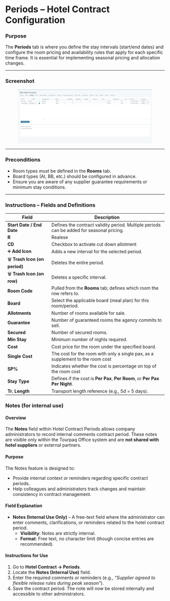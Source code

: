 # Periods – Hotel Contract Configuration

### Purpose

The **Periods** tab is where you define the stay intervals (start/end dates) and configure the room pricing and availability rules that apply for each specific time frame. It is essential for implementing seasonal pricing and allocation changes.

***

### Screenshot

<figure><img src="../.gitbook/assets/image (410).png" alt=""><figcaption></figcaption></figure>

***

### Preconditions

* Room types must be defined in the **Rooms** tab.
* Board types (AI, BB, etc.) should be configured in advance.
* Ensure you are aware of any supplier guarantee requirements or minimum stay conditions.

***

### Instructions – Fields and Definitions

| Field                          | Description                                                                               |
| ------------------------------ | ----------------------------------------------------------------------------------------- |
| **Start Date / End Date**      | Defines the contract validity period. Multiple periods can be added for seasonal pricing. |
| **R**                          | Realese                                                                                   |
| **CD**                         | Checkbox to activate cut down allotment                                                   |
| ➕ **Add Icon**                 | Adds a new interval for the selected period.                                              |
| 🗑️ **Trash Icon (on period)** | Deletes the entire period.                                                                |
| 🗑️ **Trash Icon (on row)**    | Deletes a specific interval.                                                              |
| **Room Code**                  | Pulled from the **Rooms** tab; defines which room the row refers to.                      |
| **Board**                      | Select the applicable board (meal plan) for this room/period.                             |
| **Allotments**                 | Number of rooms available for sale.                                                       |
| **Guarantee**                  | Number of guaranteed rooms the agency commits to sell.                                    |
| **Secured**                    | Number of secured rooms.                                                                  |
| **Min Stay**                   | Minimum number of nights required.                                                        |
| **Cost**                       | Cost price for the room under the specified board.                                        |
| **Single Cost**                | The cost for the room with only a single pax, as a supplement to the room cost            |
| **SP%**                        | Indicates whether the cost is percentage on top of the room cost                          |
| **Stay Type**                  | Defines if the cost is **Per Pax**, **Per Room**, or **Per Pax Per Night**.               |
| **Tr. Length**                 | Transport length reference (e.g., 5d = 5 days).                                           |

### Notes (for internal use)

#### Overview

The **Notes** field within Hotel Contract Periods allows company administrators to record internal comments contract period. These notes are visible only within the Tourpaq Office system and are **not shared with hotel suppliers** or external partners.

#### Purpose

The Notes feature is designed to:

* Provide internal context or reminders regarding specific contract periods.
* Help colleagues and administrators track changes and maintain consistency in contract management.

#### Field Explanation

* **Notes (Internal Use Only)** – A free-text field where the administrator can enter comments, clarifications, or reminders related to the hotel contract period.
  * **Visibility**: Notes are strictly internal.
  * **Format**: Free text, no character limit (though concise entries are recommended).

#### Instructions for Use

1. Go to **Hotel Contract → Periods**.
2. Locate the **Notes (Internal Use)** field.
3. Enter the required comments or reminders (e.g., _“Supplier agreed to flexible release rules during peak season”_).
4. Save the contract period. The note will now be stored internally and accessible to other administrators.
